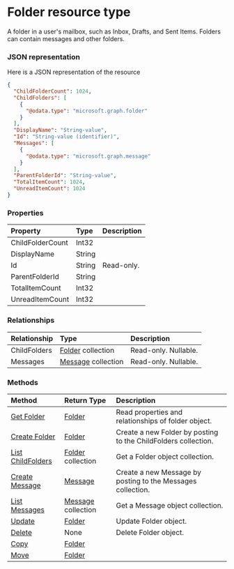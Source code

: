 # Folder resource type

A folder in a user's mailbox, such as Inbox, Drafts, and Sent Items. Folders can contain messages and other folders.

### JSON representation

Here is a JSON representation of the resource

<!-- {
  "blockType": "resource",
  "optionalProperties": [
    "ChildFolders",
    "Messages"
  ],
  "@odata.type": "microsoft.graph.folder"
}-->

```json
{
  "ChildFolderCount": 1024,
  "ChildFolders": [
    {
      "@odata.type": "microsoft.graph.folder"
    }
  ],
  "DisplayName": "String-value",
  "Id": "String-value (identifier)",
  "Messages": [
    {
      "@odata.type": "microsoft.graph.message"
    }
  ],
  "ParentFolderId": "String-value",
  "TotalItemCount": 1024,
  "UnreadItemCount": 1024
}

```
### Properties
| Property	   | Type	|Description|
|:---------------|:--------|:----------|
|ChildFolderCount|Int32||
|DisplayName|String||
|Id|String| Read-only.|
|ParentFolderId|String||
|TotalItemCount|Int32||
|UnreadItemCount|Int32||

### Relationships
| Relationship | Type	|Description|
|:---------------|:--------|:----------|
|ChildFolders|[Folder](folder.md) collection| Read-only. Nullable.|
|Messages|[Message](message.md) collection| Read-only. Nullable.|

### Methods

| Method		   | Return Type	|Description|
|:---------------|:--------|:----------|
|[Get Folder](../api/folder_get.md) | [Folder](folder.md) |Read properties and relationships of folder object.|
|[Create Folder](../api/folder_post_childfolders.md) |[Folder](folder.md)| Create a new Folder by posting to the ChildFolders collection.|
|[List ChildFolders](../api/folder_list_childfolders.md) |[Folder](folder.md) collection| Get a Folder object collection.|
|[Create Message](../api/folder_post_messages.md) |[Message](message.md)| Create a new Message by posting to the Messages collection.|
|[List Messages](../api/folder_list_messages.md) |[Message](message.md) collection| Get a Message object collection.|
|[Update](../api/folder_update.md) | [Folder](folder.md)	|Update Folder object. |
|[Delete](../api/folder_delete.md) | None |Delete Folder object. |
|[Copy](../api/folder_copy.md)|[Folder](folder.md)||
|[Move](../api/folder_move.md)|[Folder](folder.md)||

<!-- uuid: 8fcb5dbc-d5aa-4681-8e31-b001d5168d79
2015-10-25 14:57:30 UTC -->
<!-- {
  "type": "#page.annotation",
  "description": "Folder resource",
  "keywords": "",
  "section": "documentation",
  "tocPath": ""
}-->